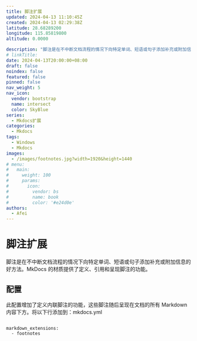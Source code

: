 ```yaml
---
title: 脚注扩展
updated: 2024-04-13 11:10:45Z
created: 2024-04-13 02:29:38Z
latitude: 28.68289200
longitude: 115.85819800
altitude: 0.0000

description: "脚注是在不中断文档流程的情况下向特定单词、短语或句子添加补充或附加信息的好方法。"
# linkTitle:
date: 2024-04-13T20:00:00+08:00
draft: false
noindex: false
featured: false
pinned: false
nav_weight: 5
nav_icon:
  vendor: bootstrap
  name: intersect
  color: SkyBlue
series:
  - Mkdocs扩展
categories:
  - Mkdocs
tags:
  - Windows
  - Mkdocs
images:
  - /images/footnotes.jpg?width=1920&height=1440
# menu:
#   main:
#     weight: 100
#     params:
#       icon:
#         vendor: bs
#         name: book
#         color: '#e24d0e'
authors:
  - Afei
---
```


# 脚注扩展

	
脚注是在不中断文档流程的情况下向特定单词、短语或句子添加补充或附加信息的好方法。MkDocs 的材质提供了定义、引用和呈现脚注的功能。

## 配置
此配置增加了定义内联脚注的功能，这些脚注随后呈现在文档的所有 Markdown 内容下方。将以下行添加到：mkdocs.yml
```

markdown_extensions:
  - footnotes
  
```
